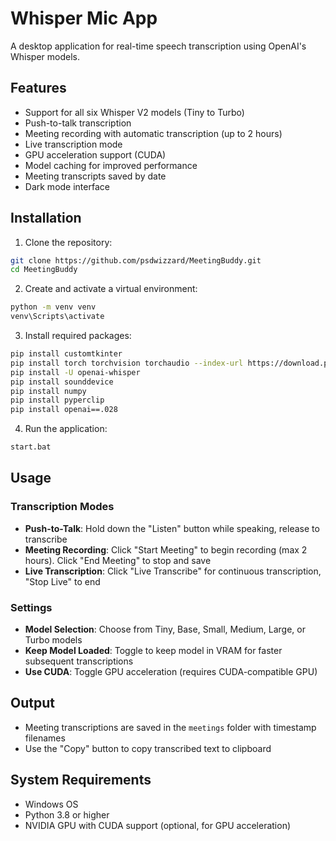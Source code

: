 # Whisper Mic App

A desktop application for real-time speech transcription using OpenAI's Whisper models.

## Features

- Support for all six Whisper V2 models (Tiny to Turbo)
- Push-to-talk transcription
- Meeting recording with automatic transcription (up to 2 hours)
- Live transcription mode
- GPU acceleration support (CUDA)
- Model caching for improved performance
- Meeting transcripts saved by date
- Dark mode interface

## Installation

1. Clone the repository:
```bash
git clone https://github.com/psdwizzard/MeetingBuddy.git
cd MeetingBuddy
```

2. Create and activate a virtual environment:
```bash
python -m venv venv
venv\Scripts\activate
```

3. Install required packages:
```bash
pip install customtkinter
pip install torch torchvision torchaudio --index-url https://download.pytorch.org/whl/cu118
pip install -U openai-whisper
pip install sounddevice
pip install numpy
pip install pyperclip
pip install openai==.028
```

4. Run the application:
```bash
start.bat
```

## Usage

### Transcription Modes

- **Push-to-Talk**: Hold down the "Listen" button while speaking, release to transcribe
- **Meeting Recording**: Click "Start Meeting" to begin recording (max 2 hours). Click "End Meeting" to stop and save
- **Live Transcription**: Click "Live Transcribe" for continuous transcription, "Stop Live" to end

### Settings

- **Model Selection**: Choose from Tiny, Base, Small, Medium, Large, or Turbo models
- **Keep Model Loaded**: Toggle to keep model in VRAM for faster subsequent transcriptions
- **Use CUDA**: Toggle GPU acceleration (requires CUDA-compatible GPU)

## Output

- Meeting transcriptions are saved in the `meetings` folder with timestamp filenames
- Use the "Copy" button to copy transcribed text to clipboard

## System Requirements

- Windows OS
- Python 3.8 or higher
- NVIDIA GPU with CUDA support (optional, for GPU acceleration)
